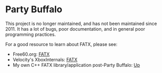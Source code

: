 # Party Buffalo

This project is no longer maintained, and has not been maintained since 2011.
It has a lot of bugs, poor documentation, and in general poor programming practices.

For a good resource to learn about FATX, please see:

- Free60.org: [FATX](http://free60.org/wiki/FATX)
- Velocity's XboxInternals: [FATX](https://github.com/hetelek/Velocity/tree/master/XboxInternals/Fatx)
- My own C++ FATX library/application post-Party Buffalo: [Up](https://github.com/landaire/Up)
